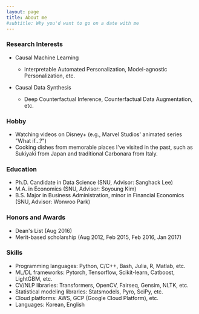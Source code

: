 ```yaml
---
layout: page
title: About me
#subtitle: Why you'd want to go on a date with me
---
```



### Research Interests
- Causal Machine Learning
  - Interpretable Automated Personalization, Model-agnostic Personalization, etc.

- Causal Data Synthesis
  - Deep Counterfactual Inference, Counterfactual Data Augmentation, etc.  


### Hobby
- Watching videos on Disney+ (e.g., Marvel Studios' animated series "What if...?")
- Cooking dishes from memorable places I've visited in the past, such as Sukiyaki from Japan and traditional Carbonara from Italy. 


### Education
- Ph.D. Candidate in Data Science (SNU, Advisor: Sanghack Lee)
- M.A. in Economics (SNU, Advisor: Soyoung Kim)
- B.S. Major in Business Administration, minor in Financial Economics (SNU, Advisor: Wonwoo Park)

### Honors and Awards
- Dean's List (Aug 2016)
- Merit-based scholarship (Aug 2012, Feb 2015, Feb 2016, Jan 2017)


### Skills
- Programming languages: Python, C/C++, Bash, Julia, R, Matlab, etc.
- ML/DL frameworks: Pytorch, Tensorflow, Scikit-learn, Catboost, LightGBM, etc.
- CV/NLP libraries: Transformers, OpenCV, Fairseq, Gensim, NLTK, etc.
- Statistical modeling libraries: Statsmodels, Pyro, SciPy, etc.  
- Cloud platforms: AWS, GCP (Google Cloud Platform), etc.
- Languages: Korean, English
